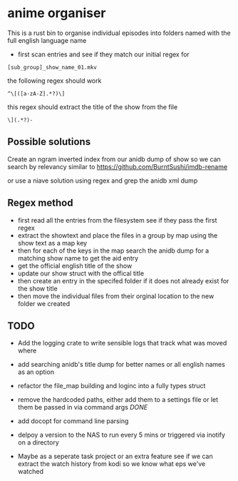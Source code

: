 # anime organiser

This is a rust bin to organise individual episodes into folders named with the full english language name

- first scan entries and see if they match our initial regex for

```
[sub_group]_show_name_01.mkv
```

the following regex should work
```
^\[([a-zA-Z].*?)\]
```
this regex should extract the title of the show from the file

```
\](.*?)-
```

## Possible solutions

Create an ngram inverted index from our anidb dump of show so we can search by relevancy similar to 
https://github.com/BurntSushi/imdb-rename

or use a niave solution using regex and grep the anidb xml dump 

## Regex method

- first read all the entries from the filesystem see if they pass the first regex
- extract the showtext and place the files in a group by map using the show text as a map key
- then for each of the keys in the map search the anidb dump for a matching show name to get the aid entry
- get the official english title of the show
- update our show struct with the offical title
- then create an entry in the specifed folder if it does not already exist for the show title
- then move the individual files from their orginal location to the new folder we created

## TODO
- Add the logging crate to write sensible logs that track what was moved where
- add searching anidb's title dump for better names or all english names as an option
- refactor the file_map building and loginc into a fully types struct
- remove the hardcoded paths, either add them to a settings file or let them be passed in via command args *DONE*
- add docopt for command line parsing
- delpoy a version to the NAS to run every 5 mins or triggered via inotify on a directory

- Maybe as a seperate task project or an extra feature see if we can extract the watch history from kodi so we know what eps we've watched